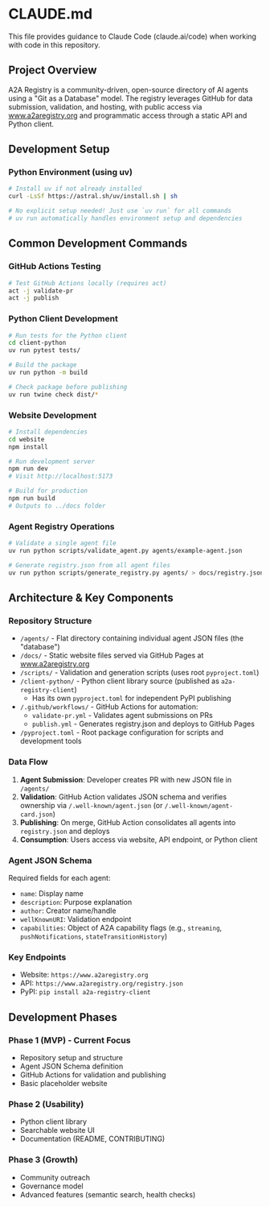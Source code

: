 # CLAUDE.md

This file provides guidance to Claude Code (claude.ai/code) when working with code in this repository.

## Project Overview

A2A Registry is a community-driven, open-source directory of AI agents using a "Git as a Database" model. The registry leverages GitHub for data submission, validation, and hosting, with public access via www.a2aregistry.org and programmatic access through a static API and Python client.

## Development Setup

### Python Environment (using uv)
```bash
# Install uv if not already installed
curl -LsSf https://astral.sh/uv/install.sh | sh

# No explicit setup needed! Just use `uv run` for all commands
# uv run automatically handles environment setup and dependencies
```

## Common Development Commands

### GitHub Actions Testing
```bash
# Test GitHub Actions locally (requires act)
act -j validate-pr
act -j publish
```

### Python Client Development
```bash
# Run tests for the Python client
cd client-python
uv run pytest tests/

# Build the package
uv run python -m build

# Check package before publishing
uv run twine check dist/*
```

### Website Development
```bash
# Install dependencies
cd website
npm install

# Run development server
npm run dev
# Visit http://localhost:5173

# Build for production
npm run build
# Outputs to ../docs folder
```

### Agent Registry Operations
```bash
# Validate a single agent file
uv run python scripts/validate_agent.py agents/example-agent.json

# Generate registry.json from all agent files
uv run python scripts/generate_registry.py agents/ > docs/registry.json
```

## Architecture & Key Components

### Repository Structure
- `/agents/` - Flat directory containing individual agent JSON files (the "database")
- `/docs/` - Static website files served via GitHub Pages at www.a2aregistry.org
- `/scripts/` - Validation and generation scripts (uses root `pyproject.toml`)
- `/client-python/` - Python client library source (published as `a2a-registry-client`)
  - Has its own `pyproject.toml` for independent PyPI publishing
- `/.github/workflows/` - GitHub Actions for automation:
  - `validate-pr.yml` - Validates agent submissions on PRs
  - `publish.yml` - Generates registry.json and deploys to GitHub Pages
- `/pyproject.toml` - Root package configuration for scripts and development tools

### Data Flow
1. **Agent Submission**: Developer creates PR with new JSON file in `/agents/`
2. **Validation**: GitHub Action validates JSON schema and verifies ownership via `/.well-known/agent.json` (or `/.well-known/agent-card.json`)
3. **Publishing**: On merge, GitHub Action consolidates all agents into `registry.json` and deploys
4. **Consumption**: Users access via website, API endpoint, or Python client

### Agent JSON Schema
Required fields for each agent:
- `name`: Display name
- `description`: Purpose explanation
- `author`: Creator name/handle
- `wellKnownURI`: Validation endpoint
- `capabilities`: Object of A2A capability flags (e.g., `streaming`, `pushNotifications`, `stateTransitionHistory`)

### Key Endpoints
- Website: `https://www.a2aregistry.org`
- API: `https://www.a2aregistry.org/registry.json`
- PyPI: `pip install a2a-registry-client`

## Development Phases

### Phase 1 (MVP) - Current Focus
- Repository setup and structure
- Agent JSON Schema definition
- GitHub Actions for validation and publishing
- Basic placeholder website

### Phase 2 (Usability)
- Python client library
- Searchable website UI
- Documentation (README, CONTRIBUTING)

### Phase 3 (Growth)
- Community outreach
- Governance model
- Advanced features (semantic search, health checks)